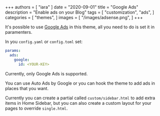 +++
authors = [
    "iara"
]
date = "2020-09-01"
title = "Google Ads"
description = "Enable ads on your Blog"
tags = [
    "customization",
    "ads",
]
categories = [
    "themes",
]
images = [
    "/images/adsense.png",
]
+++

It's possible to use [Google Ads](https://www.google.com/adsense/start/) in this theme, all you need to do is set it in paramenters.
<!--more-->

In you `config.yaml` or `config.toml` set:

```yaml
params:
  ads:
    google:
      id: <YOUR-KEY>
```

Currently, only Google Ads is supported.

You can use Auto Ads by Google or you can hook the theme to add ads in places that you want.

Currently you can create a partial called `custom/sidebar.html` to add extra items in Home Sidebar, but you can also create a custom layout for your pages to override `single.html`.
